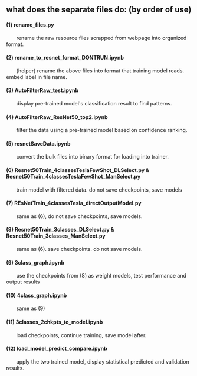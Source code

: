## what does the separate files do: (by order of use)


#### (1) rename_files.py
&nbsp;&nbsp;&nbsp;&nbsp;&nbsp;&nbsp;
rename the raw resource files scrapped from webpage into organized format.

#### (2) rename_to_resnet_format_DONTRUN.ipynb
&nbsp;&nbsp;&nbsp;&nbsp;&nbsp;&nbsp;
(helper) rename the above files into format that training model reads. embed label in file name.

#### (3) AutoFilterRaw_test.ipynb
&nbsp;&nbsp;&nbsp;&nbsp;&nbsp;&nbsp;
display pre-trained model's classification result to find patterns.

#### (4) AutoFilterRaw_ResNet50_top2.ipynb
&nbsp;&nbsp;&nbsp;&nbsp;&nbsp;&nbsp;
filter the data using a pre-trained model based on confidence ranking.

#### (5) resnetSaveData.ipynb
&nbsp;&nbsp;&nbsp;&nbsp;&nbsp;&nbsp;
convert the bulk files into binary format for loading into trainer.

#### (6) Resnet50Train_4classesTeslaFewShot_DLSelect.py & Resnet50Train_4classesTeslaFewShot_ManSelect.py
&nbsp;&nbsp;&nbsp;&nbsp;&nbsp;&nbsp;
train model with filtered data. do not save checkpoints, save models

#### (7) REsNetTrain_4classesTesla_directOutputModel.py
&nbsp;&nbsp;&nbsp;&nbsp;&nbsp;&nbsp;
same as (6), do not save checkpoints, save models.

#### (8) Resnet50Train_3classes_DLSelect.py & Resnet50Train_3classes_ManSelect.py
&nbsp;&nbsp;&nbsp;&nbsp;&nbsp;&nbsp;
same as (6). save checkpoints. do not save models.

#### (9) 3class_graph.ipynb
&nbsp;&nbsp;&nbsp;&nbsp;&nbsp;&nbsp;
use the checkpoints from (8) as weight models, test performance and output results

#### (10) 4class_graph.ipynb
&nbsp;&nbsp;&nbsp;&nbsp;&nbsp;&nbsp;
same as (9)

#### (11) 3classes_2chkpts_to_model.ipynb
&nbsp;&nbsp;&nbsp;&nbsp;&nbsp;&nbsp;
load checkpoints, continue training, save model after.

#### (12) load_model_predict_compare.ipynb
&nbsp;&nbsp;&nbsp;&nbsp;&nbsp;&nbsp;
apply the two trained model, display statistical predicted and validation results.

